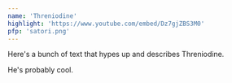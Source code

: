 ```yaml
---
name: 'Threniodine'
highlight: 'https://www.youtube.com/embed/Dz7gjZBS3M0'
pfp: 'satori.png'
---
```


Here's a bunch of text that hypes up and describes Threniodine.

He's probably cool.